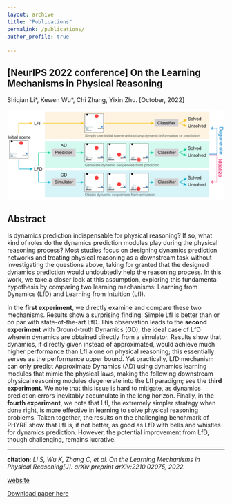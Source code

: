 ```yaml
---
layout: archive
title: "Publications"
permalink: /publications/
author_profile: true

---
```

[NeurIPS 2022 conference]
On the Learning Mechanisms in Physical Reasoning
---

Shiqian Li\*, Kewen Wu\*, Chi Zhang, Yixin Zhu.     [October, 2022]


![introduction](introduction.jpeg)


Abstract
-
<div class="gap-10"></div>

Is dynamics prediction indispensable for physical reasoning? If so, what kind of roles do the dynamics prediction modules play during the physical reasoning process? Most studies focus on designing dynamics prediction networks and treating physical reasoning as a downstream task without investigating the questions above, taking for granted that the designed dynamics prediction would undoubtedly help the reasoning process. In this work, we take a closer look at this assumption, exploring this fundamental hypothesis by comparing two learning mechanisms: Learning from Dynamics (LfD) and Learning from Intuition (LfI). 

In the **first experiment**, we directly examine and compare these two mechanisms. Results show a surprising finding: Simple LfI is better than or on par with state-of-the-art LfD. This observation leads to the **second experiment** with Ground-truth Dynamics (GD), the ideal case of LfD wherein dynamics are obtained directly from a simulator. Results show that dynamics, if directly given instead of approximated, would achieve much higher performance than LfI alone on physical reasoning; this essentially serves as the performance upper bound. Yet practically, LfD mechanism can only predict Approximate Dynamics (AD) using dynamics learning modules that mimic the physical laws, making the following downstream physical reasoning modules degenerate into the LfI paradigm; see the **third experiment**. We note that this issue is hard to mitigate, as dynamics prediction errors inevitably accumulate in the long horizon. Finally, in the **fourth experiment**, we note that LfI, the extremely simpler strategy when done right, is more effective in learning to solve physical reasoning problems. Taken together, the results on the challenging benchmark of PHYRE show that LfI is, if not better, as good as LfD with bells and whistles for dynamics prediction. However, the potential improvement from LfD, though challenging, remains lucrative.

<hr>


**citation**: *Li S, Wu K, Zhang C, et al. On the Learning Mechanisms in Physical Reasoning[J]. arXiv preprint arXiv:2210.02075, 2022.*

[website](https://lishiqianhugh.github.io/LfID_Page/)


[Download paper here](https://arxiv.org/pdf/2210.02075.pdf)

